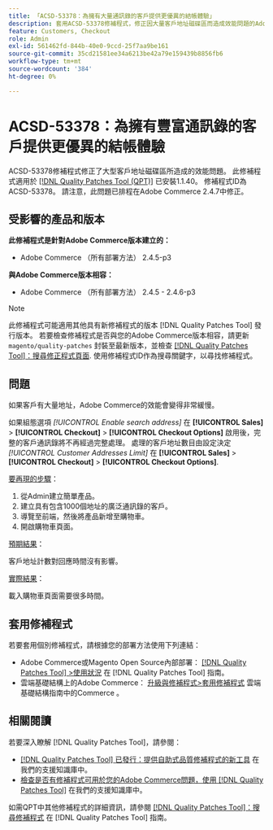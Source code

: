 ```yaml
---
title: 「ACSD-53378：為擁有大量通訊錄的客戶提供更優異的結帳體驗」
description: 套用ACSD-53378修補程式，修正因大量客戶地址磁碟區而造成效能問題的Adobe Commerce問題。
feature: Customers, Checkout
role: Admin
exl-id: 561462fd-844b-40e0-9ccd-25f7aa9be161
source-git-commit: 35cd21581ee34a6213be42a79e159439b8856fb6
workflow-type: tm+mt
source-wordcount: '384'
ht-degree: 0%

---
```


# ACSD-53378：為擁有豐富通訊錄的客戶提供更優異的結帳體驗

ACSD-53378修補程式修正了大型客戶地址磁碟區所造成的效能問題。 此修補程式適用於 [[!DNL Quality Patches Tool (QPT)]](/help/announcements/adobe-commerce-announcements/magento-quality-patches-released-new-tool-to-self-serve-quality-patches.md) 已安裝1.1.40。 修補程式ID為ACSD-53378。 請注意，此問題已排程在Adobe Commerce 2.4.7中修正。

## 受影響的產品和版本

**此修補程式是針對Adobe Commerce版本建立的：**

* Adobe Commerce （所有部署方法） 2.4.5-p3

**與Adobe Commerce版本相容：**

* Adobe Commerce （所有部署方法） 2.4.5 - 2.4.6-p3

>[!NOTE]
>
>此修補程式可能適用其他具有新修補程式的版本 [!DNL Quality Patches Tool] 發行版本。 若要檢查修補程式是否與您的Adobe Commerce版本相容，請更新 `magento/quality-patches` 封裝至最新版本，並檢查 [[!DNL Quality Patches Tool]：搜尋修正程式頁面](https://experienceleague.adobe.com/tools/commerce-quality-patches/index.html). 使用修補程式ID作為搜尋關鍵字，以尋找修補程式。

## 問題

如果客戶有大量地址，Adobe Commerce的效能會變得非常緩慢。

如果組態選項 *[!UICONTROL Enable search address]* 在 **[!UICONTROL Sales]** > **[!UICONTROL Checkout]** > **[!UICONTROL Checkout Options]** 啟用後，完整的客戶通訊錄將不再經過完整處理。 處理的客戶地址數目由設定決定 *[!UICONTROL Customer Addresses Limit]* 在  **[!UICONTROL Sales]** > **[!UICONTROL Checkout]** > **[!UICONTROL Checkout Options]**.

<u>要再現的步驟</u>：

1. 從Admin建立簡單產品。
1. 建立具有包含1000個地址的廣泛通訊錄的客戶。
1. 導覽至前端，然後將產品新增至購物車。
1. 開啟購物車頁面。

<u>預期結果</u>：

客戶地址計數對回應時間沒有影響。

<u>實際結果</u>：

載入購物車頁面需要很多時間。

## 套用修補程式

若要套用個別修補程式，請根據您的部署方法使用下列連結：

* Adobe Commerce或Magento Open Source內部部署： [[!DNL Quality Patches Tool] >使用狀況](https://experienceleague.adobe.com/docs/commerce-operations/tools/quality-patches-tool/usage.html) 在 [!DNL Quality Patches Tool] 指南。
* 雲端基礎結構上的Adobe Commerce： [升級與修補程式>套用修補程式](https://experienceleague.adobe.com/docs/commerce-cloud-service/user-guide/develop/upgrade/apply-patches.html) 雲端基礎結構指南中的Commerce 。

## 相關閱讀

若要深入瞭解 [!DNL Quality Patches Tool]，請參閱：

* [[!DNL Quality Patches Tool] 已發行：提供自助式品質修補程式的新工具](/help/announcements/adobe-commerce-announcements/magento-quality-patches-released-new-tool-to-self-serve-quality-patches.md) 在我們的支援知識庫中。
* [檢查是否有修補程式可用於您的Adobe Commerce問題，使用 [!DNL Quality Patches Tool]](/help/support-tools/patches-available-in-qpt-tool/check-patch-for-magento-issue-with-magento-quality-patches.md) 在我們的支援知識庫中。

如需QPT中其他修補程式的詳細資訊，請參閱 [[!DNL Quality Patches Tool]：搜尋修補程式](https://experienceleague.adobe.com/tools/commerce-quality-patches/index.html) 在 [!DNL Quality Patches Tool] 指南。
